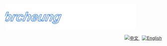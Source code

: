 <p align="left">
  <img src="./assets/logo-moving.svg" alt="brcheung logo" width="420">
</p>
<p align="right">
  <a href="#zh">
    <img src="https://img.shields.io/badge/%E4%B8%AD%E6%96%87-%20-36BCF7?style=flat&labelColor=0D1117&logo=googletranslate&logoColor=white" alt="中文">
  </a>
  &nbsp;
  <a href="#en">
    <img src="https://img.shields.io/badge/English-%20-36BCF7?style=flat&labelColor=0D1117&logo=googletranslate&logoColor=white" alt="English">
  </a>
</p>
